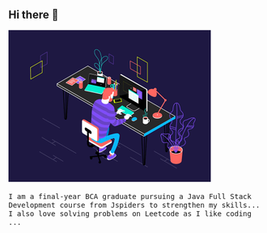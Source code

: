 ## Hi there 👋

<kbd>
 <img width="400" alt="GIF" src="https://github.com/vn2706/vn2706/blob/main/assets/gif1.gif" >
</kbd>

<br />
<br />

<samp>
 I am a final-year BCA graduate pursuing a Java Full Stack Development course from Jspiders to strengthen my skills...
 I also love solving problems on Leetcode as I like coding ...
</samp>

